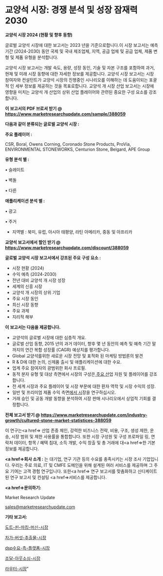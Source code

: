 # 교양석 시장: 경쟁 분석 및 성장 잠재력 2030

<strong>교양석 시장 2024 (현황 및 향후 동향)</strong>

글로벌 교양석 시장에 대한 보고서는 2023 년을 기준으로합니다.이 시장 보고서는 예측 기간 (2024-2030) 동안 국제 및 국내 제조업체, 지역, 공급 업체 및 공급 업체, 제품 변형 및 제품 유형을 분석합니다.

교양석 시장 보고서는 개발 속도, 용량, 성장 동인, 기술 및 자본 구조를 포함하여 과거, 현재 및 미래 시장 동향에 대한 자세한 정보를 제공합니다. 교양석 시장 보고서는 시장 참여자와 컨설턴트가 교양석 시장의 진행중인 시나리오를 이해하는 데 도움이되는 포괄적 인 세부 정보를 제공하는 것을 목표로합니다. 교양석 개 시장 산업 보고서는 시장에 영향을 미치는 교양석 개 산업의 상위 산업 플레이어와 관련된 중요한 구성 요소를 강조합니다.



<strong>이 보고서의 PDF 브로셔 받기 @ <a href=https://www.marketresearchupdate.com/sample/388059>https://www.marketresearchupdate.com/sample/388059</a></strong>



<strong>다음과 같이 분류되는 글로벌 교양석 시장 :</strong>



<strong>주요 플레이어 :</strong>

CSR, Boral, Owens Corning, Coronado Stone Products, ProVia, ENVIRONMENTAL STONEWORKS, Centurion Stone, Belgard, APE Group



<strong>유형 분석 별 :</strong>

• 슬레이트

• 벽돌

• 다른



<strong>애플리케이션 분석 별 :</strong>

• 광고

• 주거

<ul>
  <li>지역별 : 북미, 유럽, 아시아 태평양, 라틴 아메리카, 중동 및 아프리카</li>
</ul>


<strong>교양석 보고서에서 할인 받기 @ <a href=https://www.marketresearchupdate.com/discount/388059>https://www.marketresearchupdate.com/discount/388059</a></strong>



<strong>글로벌 교양석 시장 보고서에서 강조된 주요 구성 요소 :</strong>
<ul>
  <li>시장 현황 (2024)</li>
  <li>수익 예측 (2024-2030)</li>
  <li>전년 대비 교양석 개 시장 성장</li>
  <li>세계의 신흥 시장</li>
  <li>교양석 개 시장의 상위 기업</li>
  <li>주요 시장 동인</li>
  <li>최신 시장 동향</li>
  <li>주요 과제</li>
  <li>지리적 해부</li>
</ul>


<strong>이 보고서는 다음을 제공합니다.</strong>
<ul>
  <li>교양석의 글로벌 시장에 대한 심층적 개요.</li>
  <li>글로벌 산업 동향, 2015 년의 과거 데이터, 향후 몇 년 동안의 예측 및 예측 기간 말까지의 연간 복합 성장률 (CAGR) 예상치를 평가합니다.</li>
  <li>Global 교양석를위한 새로운 시장 전망 및 표적화 된 마케팅 방법론의 발견</li>
  <li>R &amp; D에 대한 논의, 신제품 출시 및 애플리케이션에 대한 수요.</li>
  <li>업계 주요 참여자의 광범위한 회사 프로필.</li>
  <li>동적 분자 유형 및 대상 측면에서 시장의 구성은<a href=> 주요 산</a>업 자원 및 플레이어를 강조합니다.</li>
  <li>전 세계 시장과 주요 플레이어 및 시장 부문에 대한 환자 역학 및 시장 수익의 성장.</li>
  <li>일반 및 프리미엄 제품 수익 측면<a href=>에서 시</a>장을 연구하십시오.</li>
  <li>거래 승인 및 공동 개발 동향을 분석하여 시장 판매 시나리오에서 상업적 기회를 결정합니다.</li>
</ul>



<strong>전체 보고서 받기 @ <a href=https://www.marketresearchupdate.com/industry-growth/cultured-stone-market-statistices-388059>https://www.marketresearchupdate.com/industry-growth/cultured-stone-market-statistices-388059</a></strong>

이 연구는<a href=> 산업 존중</a> 체인, 강력한 비즈니스 전략, 비용, 구조, 생성 제한, 운송, 시장 범위 및 제한 사용률을 통합합니다. 또한 시장 구성원 및 구성 프로파일 링, 연락처 데이터, 항목 / 혜택 침대, 소득 개발, 수익 창출 및 총 거래에 대<a href=>한 기본 </a>정보를 제공합니다.



<strong><a href=>회사 소</a>개 :</strong>
는 대기업, 연구 기관 등의 수요를 충족시키는 시장 조사 기업입니다. 우리는 주로 의료, IT 및 CMFE 도메인을 위해 설계된 여러 서비스를 제공하며 그 주요 기여는 고객 경험 연구입니다. 또한<a href=> 연구 보</a>고서를 맞춤화하고 신디케이트 된 연구 보고서 및 컨설팅 <a href=>서비스</a>를 제공합니다.



<strong><a href=>문의하기:</a></strong>

Market Research Update

sales@marketresearchupdate.com



<strong>기타 보고서:</strong>

<a href=https://www.linkedin.com/pulse/도트-핀-마킹-머신-시장-규모-및-성장-2023-survey-savvy-insights-360-analysis/>도트-핀-마킹-머신-시장</a>

<a href=https://www.linkedin.com/pulse/차가-버섯-추출물-시장-진입-전략-및-위험-평가2029년-survey-spotlight-pro-24-analysis-v9igf/>차가-버섯-추출물-시장</a>

<a href=https://www.linkedin.com/pulse/dsp수요-측-플랫폼-시장-현재-및-미래-성장-2029-data-dive-diaries-24-analysis-f13rf/>dsp수요-측-플랫폼-시장</a>

<a href=https://www.linkedin.com/pulse/조달-아웃소싱-시장-경쟁-분석-및-성장-잠재력-2030-analytics-avenue-adventures-24-ana-hq21f/>조달-아웃소싱-시장</a>

<a href=https://www.linkedin.com/pulse/라우터-시장-진입-전략-및-위험-평가2029년-analytics-alchemy-360-analysis-tl01f/>라우터-시장</a>"
